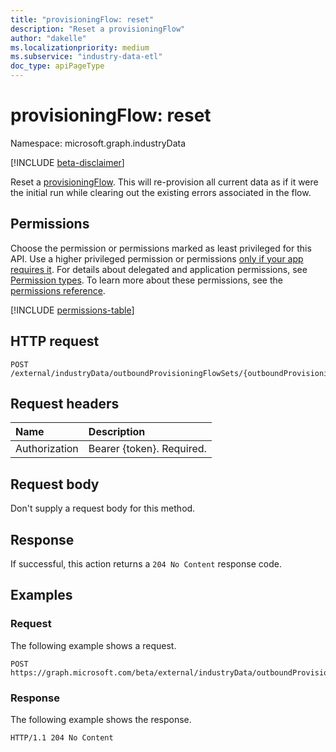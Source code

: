 ```yaml
---
title: "provisioningFlow: reset"
description: "Reset a provisioningFlow"
author: "dakelle"
ms.localizationpriority: medium
ms.subservice: "industry-data-etl"
doc_type: apiPageType
---
```


# provisioningFlow: reset

Namespace: microsoft.graph.industryData

[!INCLUDE [beta-disclaimer](../../includes/beta-disclaimer.md)]

Reset a [provisioningFlow](../resources/industrydata-provisioningflow.md). This will re-provision all current data as if it were the initial run while clearing out the existing errors associated in the flow.

## Permissions

Choose the permission or permissions marked as least privileged for this API. Use a higher privileged permission or permissions [only if your app requires it](/graph/permissions-overview#best-practices-for-using-microsoft-graph-permissions). For details about delegated and application permissions, see [Permission types](/graph/permissions-overview#permission-types). To learn more about these permissions, see the [permissions reference](/graph/permissions-reference).

<!-- {
  "blockType": "permissions",
  "name": "industrydata-provisioningflow-reset-permissions"
}
-->
[!INCLUDE [permissions-table](../includes/permissions/industrydata-provisioningflow-reset-permissions.md)]

## HTTP request

<!-- {
  "blockType": "ignored"
}
-->
``` http
POST /external/industryData/outboundProvisioningFlowSets/{outboundProvisioningFlowSetId}/provisioningFlows/{provisioningFlowId}/reset
```

## Request headers

| Name         | Description               |
| :----------- | :------------------------ |
| Authorization| Bearer {token}. Required. |

## Request body

Don't supply a request body for this method.

## Response

If successful, this action returns a `204 No Content` response code.

## Examples

### Request

The following example shows a request.
<!-- {
  "blockType": "request",
  "name": "provisioningflowthis.reset"
}
-->
``` http
POST https://graph.microsoft.com/beta/external/industryData/outboundProvisioningFlowSets/{outboundProvisioningFlowSetId}/provisioningFlows/{provisioningFlowId}/reset
```


### Response

The following example shows the response.

<!-- {
  "blockType": "response",
  "truncated": true
}
-->
``` http
HTTP/1.1 204 No Content
```

